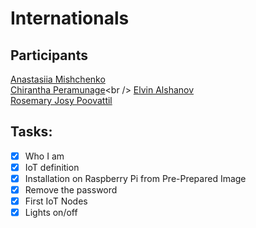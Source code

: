 # Internationals
## Participants
[Anastasiia Mishchenko](https://github.com/AnastasiiaMishchenko/Internationals/blob/master/Anastasiia%20Mishchenko/Portfolio.md)<br />
[Chirantha Peramunage](https://github.com/AnastasiiaMishchenko/Internationals/tree/master/Chirantha%20Peramunage-_)<br />
[Elvin Alshanov](https://github.com/AnastasiiaMishchenko/Internationals/tree/master/Elvin)<br />
[Rosemary Josy Poovattil](https://github.com/AnastasiiaMishchenko/Internationals/tree/master/Rosemary)<br />
## Tasks:
- [x] Who I am
- [x] IoT definition 
- [x] Installation on Raspberry Pi from Pre-Prepared Image 
- [x] Remove the password 
- [x] First IoT Nodes 
- [x] Lights on/off 
